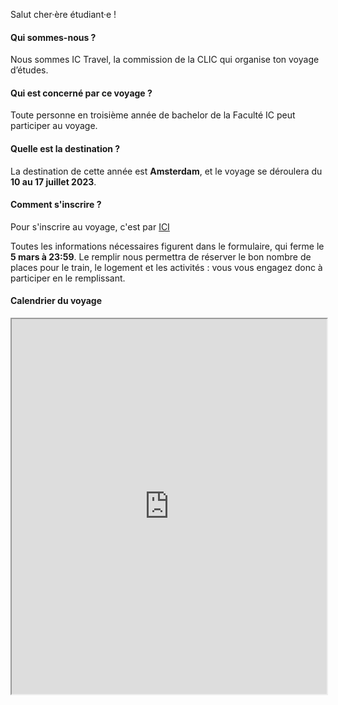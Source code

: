Salut cher·ère étudiant·e !

#### Qui sommes-nous ?

Nous sommes IC Travel, la commission de la CLIC qui organise ton voyage d’études.

#### Qui est concerné par ce voyage ?

Toute personne en troisième année de bachelor de la Faculté IC peut participer au voyage.

#### Quelle est la destination ?

La destination de cette année est **Amsterdam**, et le voyage se déroulera du **10 au 17 juillet 2023**.

#### Comment s'inscrire ?

Pour s'inscrire au voyage, c'est par [ICI](https://go.epfl.ch/ictravel2223)

Toutes les informations nécessaires figurent dans le formulaire, qui ferme le **5 mars à 23:59**. Le remplir nous permettra de réserver le bon nombre de places pour le train, le logement et les activités : vous vous engagez donc à participer en le remplissant.

<!-- #### Où partons-nous ?

Maintenant que le Covid passe gentiment derrière nous, on peut enfin espérer plus de liberté de mouvement pour cet été. Pour marquer le coup, on te prépare un voyage de rêve à San Francisco ! Le voyage se déroulera du 6 au 13 septembre.

#### Activités

Nous préparons tout un éventail d'activités pour pouvoir profiter un maximum de notre séjour aux Etats-Unis. Entre visites de vos géants de la tech préférés dans la Silicon Valley, retrouvailles avec vos héros Walt Disney favoris ou encore chair de poule dans les prisons d'Alcatraz, on n'aura pas le temps de s'ennuyer !

Suivez-nous sur Instagram pour être au courant de   s futures updates [https://instagram.com/ictravel.clic](https://instagram.com/ictravel.clic). 📸 (si vous n'avez pas Instagram: [https://www.picuki.com/profile/ictravel.clic](https://www.picuki.com/profile/ictravel.clic))

![Petit avant goût 😍](/commissions/ic-travel/san_francisco_collage.png)

#### Inscriptions

Avec un voyage aussi cool, on imagine bien que tu te réjouis de réserver ta place ;). Les inscriptions ça se passe [ici](https://go.epfl.ch/ICTravel2022Inscriptions). 

**Attention** : Ce formulaire étant le formulaire d’inscription, le remplir nous permettra par la suite d’avoir le nombre de participant.e.s pour réserver les activités, les logements, etc. Vous vous engagez donc à participer au voyage en le remplissant (bon si vous vous cassez la jambe deux jours avant vous avez le droit de rester chez vous, on est sympa quand même).

_Il ne s’agit pas du formulaire de SHS de tes petits cousins, il est important de ne pas le remplir à la va-vite pour ne pas louper d’informations._

If you are not comfortable with french, ask us at ictravel.clic@epfl.ch for explanations (and congrats for passing the Programmation Orientée Système class, facing words such as “déverminage” 😳).

#### Prix et aides de la faculté

Maintenant, pour ce qui est du paiement, il va falloir prendre en compte plusieurs choses :
* Nous avons estimé un prix global pour le voyage prenant en compte le coût des **activités**, du **logement** ainsi que des **trajets**. On ne pourra **pas vous payer tous les repas**, mais comme on loge dans le centre de San Francisco, il y aura beaucoup de possibilités pour manger et sortir, ou encore des **supermarchés** à proximité et une possibilité de cuisiner où nous dormirons. Ce coût total est estimé à CHF 1600.- par personne.
* Whaaaat 2 loyers pour un voyage d'une semaine ? Rassure toi, ce prix est une **borne supérieure**, nous allons encore négocier des prix de groupes, dégoter de nouveaux sponsors et faire tout ce qui est possible pour que **ce prix soit réduit**.
* Le premier virement que nous demandons pour confirmer ton inscription et débuter les réservations est de **CHF 200.-**. Le reste te sera demandé petit à petit au fur et à mesure que l'on se rapproche du voyage, et sera adapté en fonction de ce qu'on arrive à faire pour réduire le prix du voyage !
* ENFIN, **la Faculté IC financera des remboursements du voyage**, c'est-à-dire qu’une fois qu’on sera rentré.e.s chez nous, vous allez recevoir des petits virements qui vous rembourseront (en partie) le coût du voyage.

#### Jusqu’à quand est-il possible de s’inscrire ?

Les inscriptions sont ouvertes entre maintenant là tout de suite (enfin sauf si c’est après la fin) et **_le 08/04/2022_**. Parce que c'est compliqué de prendre l'avion à 250, **les places sont limitées**, premier·ère arrivé·e, premier·ère servi·e ! Nous fermerons les inscriptions dès que nous aurons atteint la limite.

#### Validation de l'inscription ####

Normalement si tu as tout lu au-dessus tu sais déjà ce qu’on va te dire, mais aller on  le remet quand même. Pour s’inscrire au voyage il faut :
* Remplir le [formulaire](https://go.epfl.ch/ICTravel2022Inscriptions) avant le **_08/04/2022_**. 
* Faire un virement de CHF 200 .- au compte dont les informations sont en bas du formulaire.

Quand tout ça sera fait, tu seras prêt.e à embarquer 🛫!  -->

#### Calendrier du voyage

<iframe width="100%" height="600" src="https://clic.epfl.ch/nextcloud/apps/calendar/embed/q4GrWAHwfZFZC7P2"></iframe>
